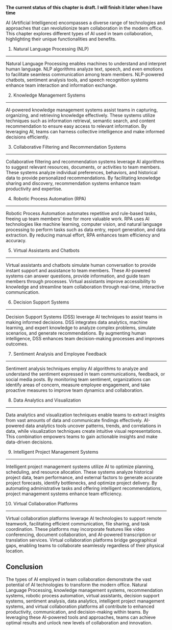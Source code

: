 **The current status of this chapter is draft. I will finish it later when I have time**

AI (Artificial Intelligence) encompasses a diverse range of technologies and approaches that can revolutionize team collaboration in the modern office. This chapter explores different types of AI used in team collaboration, highlighting their unique functionalities and benefits.

1. Natural Language Processing (NLP)
------------------------------------

Natural Language Processing enables machines to understand and interpret human language. NLP algorithms analyze text, speech, and even emotions to facilitate seamless communication among team members. NLP-powered chatbots, sentiment analysis tools, and speech recognition systems enhance team interaction and information exchange.

2. Knowledge Management Systems
-------------------------------

AI-powered knowledge management systems assist teams in capturing, organizing, and retrieving knowledge effectively. These systems utilize techniques such as information retrieval, semantic search, and content recommendation to ensure easy access to relevant information. By leveraging AI, teams can harness collective intelligence and make informed decisions efficiently.

3. Collaborative Filtering and Recommendation Systems
-----------------------------------------------------

Collaborative filtering and recommendation systems leverage AI algorithms to suggest relevant resources, documents, or activities to team members. These systems analyze individual preferences, behaviors, and historical data to provide personalized recommendations. By facilitating knowledge sharing and discovery, recommendation systems enhance team productivity and expertise.

4. Robotic Process Automation (RPA)
-----------------------------------

Robotic Process Automation automates repetitive and rule-based tasks, freeing up team members' time for more valuable work. RPA uses AI technologies like machine learning, computer vision, and natural language processing to perform tasks such as data entry, report generation, and data extraction. By reducing manual effort, RPA enhances team efficiency and accuracy.

5. Virtual Assistants and Chatbots
----------------------------------

Virtual assistants and chatbots simulate human conversation to provide instant support and assistance to team members. These AI-powered systems can answer questions, provide information, and guide team members through processes. Virtual assistants improve accessibility to knowledge and streamline team collaboration through real-time, interactive communication.

6. Decision Support Systems
---------------------------

Decision Support Systems (DSS) leverage AI techniques to assist teams in making informed decisions. DSS integrates data analytics, machine learning, and expert knowledge to analyze complex problems, simulate scenarios, and generate recommendations. By augmenting human intelligence, DSS enhances team decision-making processes and improves outcomes.

7. Sentiment Analysis and Employee Feedback
-------------------------------------------

Sentiment analysis techniques employ AI algorithms to analyze and understand the sentiment expressed in team communications, feedback, or social media posts. By monitoring team sentiment, organizations can identify areas of concern, measure employee engagement, and take proactive measures to improve team dynamics and collaboration.

8. Data Analytics and Visualization
-----------------------------------

Data analytics and visualization techniques enable teams to extract insights from vast amounts of data and communicate findings effectively. AI-powered data analytics tools uncover patterns, trends, and correlations in data, while visualization techniques create intuitive visual representations. This combination empowers teams to gain actionable insights and make data-driven decisions.

9. Intelligent Project Management Systems
-----------------------------------------

Intelligent project management systems utilize AI to optimize planning, scheduling, and resource allocation. These systems analyze historical project data, team performance, and external factors to generate accurate project forecasts, identify bottlenecks, and optimize project delivery. By automating administrative tasks and offering intelligent recommendations, project management systems enhance team efficiency.

10. Virtual Collaboration Platforms
-----------------------------------

Virtual collaboration platforms leverage AI technologies to support remote teamwork, facilitating efficient communication, file sharing, and task coordination. These platforms may incorporate features like video conferencing, document collaboration, and AI-powered transcription or translation services. Virtual collaboration platforms bridge geographical gaps, enabling teams to collaborate seamlessly regardless of their physical location.

Conclusion
----------

The types of AI employed in team collaboration demonstrate the vast potential of AI technologies to transform the modern office. Natural Language Processing, knowledge management systems, recommendation systems, robotic process automation, virtual assistants, decision support systems, sentiment analysis, data analytics, intelligent project management systems, and virtual collaboration platforms all contribute to enhanced productivity, communication, and decision-making within teams. By leveraging these AI-powered tools and approaches, teams can achieve optimal results and unlock new levels of collaboration and innovation.
